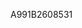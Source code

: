 <!--
---
layout: post
title:  "Programmers books that really help!"
date:   2015-06-27 00:06:00
categories: craftsmanship
excerpt: Books to read
comments: true
---

* content
{:toc}

# Theory in practice

Software development done right is not only a wish every programmer should have, but a goal they must aim for!

Software Craftsmanship IS about being professional at your craft.

In order to succeed as a professional,


*Cheers!*
-->

A991B2608531